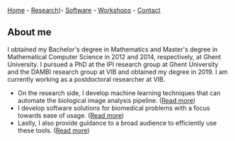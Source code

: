 [Home](index) - [Research](research))- [Software](software) - [Workshops](workshops) - [Contact](contact)

## About me

I obtained my Bachelor's degree in Mathematics and Master's degree in Mathematical Computer Science in 2012 and 2014, respectively, at Ghent University. I pursued a PhD at the IPI research group at Ghent University and the DAMBI research group at VIB and obtained my degree in 2019. I am currently working as a postdoctoral researcher at VIB. 

- On the research side, I develop machine learning techniques that can automate the biological image analysis pipeline. ([Read more](research))
- I develop software solutions for biomedical problems with a focus towards ease of usage. ([Read more](software))
- Lastly, I also provide guidance to a broad audience to efficiently use these tools. ([Read more](workshops))
